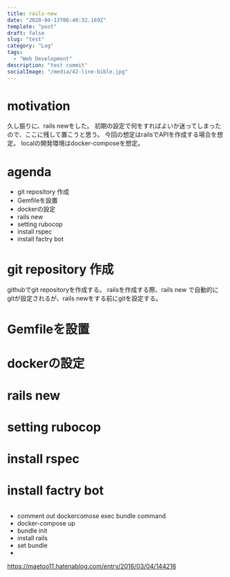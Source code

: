 ```yaml
---
title: rails-new
date: "2020-04-13T06:40:32.169Z"
template: "post"
draft: false
slug: "test"
category: "Log"
tags:
  - "Web Development"
description: "test commit"
socialImage: "/media/42-line-bible.jpg"
---
```


# motivation
久し振りに、rails newをした。
初期の設定で何をすればよいか迷ってしまったので、ここに残して置こうと思う。
今回の想定はrailsでAPIを作成する場合を想定。
localの開発環境はdocker-composeを想定。

# agenda
- git repository 作成
- Gemfileを設置
- dockerの設定
- rails new
- setting rubocop
- install rspec
- install factry bot

# git repository 作成
githubでgit repositoryを作成する。
railsを作成する際、rails new で自動的にgitが設定されるが、rails newをする前にgitを設定する。

# Gemfileを設置


# dockerの設定
# rails new
# setting rubocop
# install rspec
# install factry bot

```

```
- comment out dockercomose exec bundle command
- docker-compose up
- bundle init
- install rails
- set bundle
-

https://maetoo11.hatenablog.com/entry/2016/03/04/144216
